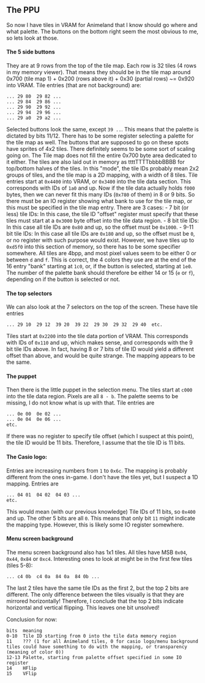 ## The PPU
So now I have tiles in VRAM for Animeland that I know should go where and what palette. The buttons on the bottom right seem
the most obvious to me, so lets look at those.

#### The 5 side buttons
They are at 9 rows from the top of the tile map. Each row is 32 tiles (4 rows in my memory viewer).
That means they should be in the tile map around 0x700 (tile map 1) + 0x200 (rows above it) + 0x30 (partial rows) ~= 0x920 into VRAM.
Tile entries (that are not background) are:
```
... 29 80  29 82 ... 
... 29 84  29 86 ...
... 29 90  29 92 ...
... 29 94  29 96 ...
... 29 a0  29 a2 ...
```
Selected buttons look the same, except `39 ..`. This means that the palette is dictated by bits 11/12. There has to be some
register selecting a palette for the tile map as well. The buttons that are supposed to go on these spots have sprites of 4x2 tiles. There definitely seems to be 
some sort of scaling going on. The Tile map does not fill the entire 0x700 byte area dedicated to it either. 
The tiles are also laid out in memory as ttttTTTTbbbbBBBB for top/bottom halves of the tiles. In this "mode", 
the tile IDs probably mean 2x2 groups of tiles, and the tile map is a 2D mapping, with a width of 8 tiles.
Tile entries start at `0x4400` into VRAM, or `0x3400` into the tile data section. This corresponds with IDs of 
`1a0` and up. Now if the tile data actually holds `f000` bytes, then we can never fit this many IDs (`0x780` of them) in 8 or 9 bits.
So there must be an IO register showing what bank to use for the tile map, or this must be specified in the tile map entry.
There are 3 cases:
    - 7 bit (or less) tile IDs: In this case, the tile ID "offset" register must specify that these tiles must start at a `0x3000` byte offset into the tile data region.
    - 8 bit tile IDs: In this case all tile IDs are `0x80` and up, so the offset must be `0x1000`.
    - 9-11 bit tile IDs: In this case all tile IDs are `0x180` and up, so the offset must be `0`, or no register with such purpose would exist.
      However, we have tiles up to `0xd5f0` into this section of memory, so there has to be some specifier somewhere.
All tiles are 4bpp, and most pixel values seem to be either 0 or between `d` and `f`.
This is correct, the 4 colors they use are at the end of the 16 entry "bank" starting at `1c0`, or, if the button
is selected, starting at `1e0`.
The number of the palette bank should therefore be either 14 or 15 (`e` or `f`), depending on if the button is selected or not.

#### The top selectors
We can also look at the 7 selectors on the top of the screen. These have tile entries
```
... 29 10  29 12  39 20  39 22  29 30  29 32  29 40  etc.
```
Tiles start at `0x2200` into the tile data portion of VRAM.
This corresponds with IDs of `0x110` and up, which makes sense, and corresponds with the 9 bit tile IDs above.
In fact, having 8 or 7 bits of tile ID would yield a different offset than above, and would be quite strange.
The mapping appears to be the same.

#### The puppet
Then there is the little puppet in the selection menu. The tiles start at `c000` into the tile data region.
Pixels are all `8 - b`. The palette seems to be missing, I do not know what is up with that.
Tile entries are 
```
... 0e 00  0e 02 ...
... 0e 04  0e 06 ...
etc.
```
If there was no register to specify tile offset (which I suspect at this point), the tile ID would be 11 bits.
Therefore, I assume that the tile ID is 11 bits.

#### The Casio logo:
Entries are increasing numbers from `1` to `0x6c`. The mapping is probably different from the ones in-game. I
don't have the tiles yet, but I suspect a 1D mapping. Entries are
```
... 04 01  04 02  04 03 ...
etc.
```
This would mean (with our previous knowledge) Tile IDs of 11 bits, so `0x400` and up. The other 5 bits are all `0`.
This means that only bit `11` might indicate the mapping type. However, this is likely some IO register somewhere.

#### Menu screen background
The menu screen background also has 1x1 tiles. All tiles have MSB `0x04`, `0x44`, `0x84` or `0xc4`. Interesting
ones to look at might be in the first few tiles (tiles 5-8):
```
... c4 0b  c4 0a  84 0a  84 0b ...
```
The last 2 tiles have the same tile IDs as the first 2, but the top 2 bits are different. 
The only difference between the tiles visually is that they are mirrored horizontally!
Therefore, I conclude that the top 2 bits indicate horizontal and vertical flipping.
This leaves one bit unsolved!

Conclusion for now:
```
bits  meaning
0-10  Tile ID starting from 0 into the tile data memory region
11    ??? (1 for all Animeland tiles, 0 for casio logo/menu background tiles could have something to do with the mapping, or transparency (meaning of color 0))
12-13 Palette, starting from palette offset specified in some IO register
14    HFlip
15    VFlip
```